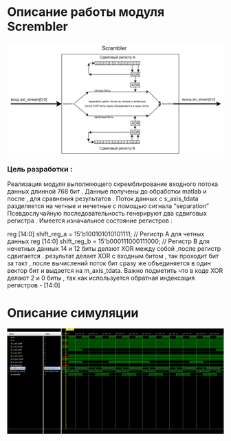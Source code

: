 # Описание работы модуля Scrembler

![Описание работы модуля Scrembler](https://github.com/CASartemm/LDPC/blob/main/images/skr1.png?raw=true)

### Цель разработки :
 Реализация  модуля выполняющего скремблирование входного потока данных длинной 768 бит . 
Данные получены до обработки matlab и после , для сравнения результатов .
Поток  данных с s_axis_tdata  разделяется на четные и нечетные с помощью сигнала “separation” 
Псевдослучайную последовательность генерируют два сдвиговых регистра . 
Имеется изначальное состояние регистров : 

reg [14:0] shift_reg_a = 15'b100101010101111; // Регистр А для четных данных
reg [14:0] shift_reg_b = 15'b000111000111000; // Регистр B для нечетных данных
 14 и 12 биты делают XOR между собой ,после регистр сдвигается . 
 результат делает XOR с входным битом , так проходит бит за такт ,
после вычислений поток  бит сразу же объединяется в один вектор бит и выдается на m_axis_tdata.
Важно подметить что в коде XOR делают 2 и 0  биты , так как используется обратная индексация регистров  - [14:0] 

# Описание симуляции

![Описание симуляции](https://github.com/CASartemm/LDPC/blob/main/images/skr2.png?raw=true)